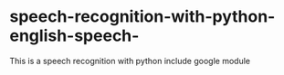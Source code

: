 # speech-recognition-with-python-english-speech-
This is a speech recognition with python include google module

